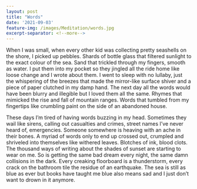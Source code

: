 ```yaml
---
layout: post
title: "Words"
date: '2021-09-03'
feature-img: /images/Meditation/words.jpg
excerpt-separator: <!--more-->
---
```

When I was small, when every other kid was collecting pretty seashells on the shore, I picked up pebbles. Shards of bottle glass that filtered sunlight to the exact colour of the sea. Sand that trickled through my fingers, smooth as water. I put them into my pocket so they jingled all the ride home like loose change and I wrote about them. I went to sleep with no lullaby, just the whispering of the breezes that made the mirror-like surface shiver and a piece of paper clutched in my damp hand. The next day all the words would have been blurry and illegible but I loved them all the same. Rhymes that mimicked the rise and fall of mountain ranges. Words that tumbled from my fingertips like crumbling paint on the side of an abandoned house.

These days I’m tired of having words buzzing in my head. Sometimes they wail like sirens, calling out casualties and crimes, street names I’ve never heard of, emergencies. Someone somewhere is heaving with an ache in their bones. A myriad of words only to end up crossed out, crumpled and shriveled into themselves like withered leaves. Blotches of ink, blood clots. The thousand ways of writing about the shades of sunset are starting to wear on me. So is getting the same bad dream every night, the same damn collisions in the dark. Every creaking floorboard is a thunderstorm, every crack on the bathroom tile the residue of an earthquake. The sea is still as blue as ever but books have taught me blue also means sad and I just don’t want to drown in it anymore.
